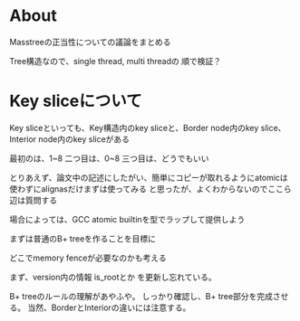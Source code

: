 # About
Masstreeの正当性についての議論をまとめる

Tree構造なので、single thread, multi threadの
順で検証？


# Key sliceについて

Key sliceといっても、Key構造内のkey sliceと、Border node内のkey slice、
Interior node内のkey sliceがある

最初のは、1~8
二つ目は、0~8
三つ目は、どうでもいい

とりあえず、論文中の記述にしたがい、簡単にコピーが取れるようにatomicは使わずにalignasだけまずは使ってみる
と思ったが、よくわからないのでここら辺は質問する

場合によっては、GCC atomic builtinを型でラップして提供しよう

まずは普通のB+ treeを作ることを目標に


どこでmemory fenceが必要なのかも考える


まず、version内の情報 is_rootとか
を更新し忘れている。

B+ treeのルールの理解があやふや。
しっかり確認し、B+ tree部分を完成させる。
当然、BorderとInteriorの違いには注意する。
